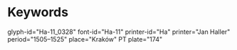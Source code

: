 # Keywords
glyph-id="Ha-11_0328"
font-id="Ha-11"
printer-id="Ha"
printer="Jan Haller"
period="1505–1525"
place="Kraków"
PT plate="174"
